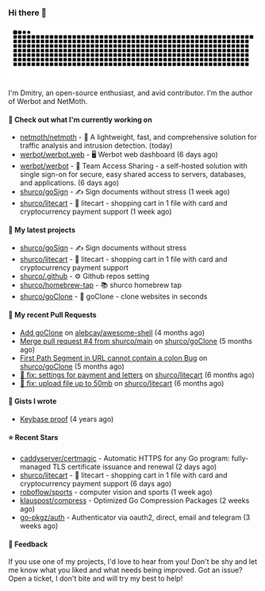 ### Hi there 👋

![](https://github.com/shurco/shurco/raw/output/github-contribution-grid-snake.svg)

I'm Dmitry, an open-source enthusiast, and avid contributor. I'm the author of Werbot and NetMoth. 

#### 👷 Check out what I'm currently working on

- [netmoth/netmoth](https://github.com/netmoth/netmoth) - 🚀 A lightweight, fast, and comprehensive solution for traffic analysis and intrusion detection. (today)
- [werbot/werbot.web](https://github.com/werbot/werbot.web) - 🖥  Werbot web dashboard (6 days ago)
- [werbot/werbot](https://github.com/werbot/werbot) - 🔑 Team Access Sharing - a self-hosted solution with single sign-on for secure, easy shared access to servers, databases, and applications. (6 days ago)
- [shurco/goSign](https://github.com/shurco/goSign) - ✍️ Sign documents without stress (1 week ago)
- [shurco/litecart](https://github.com/shurco/litecart) - 🛒 litecart - shopping cart in 1 file with card and cryptocurrency payment support (1 week ago)

#### 🌱 My latest projects

- [shurco/goSign](https://github.com/shurco/goSign) - ✍️ Sign documents without stress
- [shurco/litecart](https://github.com/shurco/litecart) - 🛒 litecart - shopping cart in 1 file with card and cryptocurrency payment support
- [shurco/.github](https://github.com/shurco/.github) - ⚙️ Github repos setting
- [shurco/homebrew-tap](https://github.com/shurco/homebrew-tap) - 📚 shurco homebrew tap
- [shurco/goClone](https://github.com/shurco/goClone) - 🌱 goClone - clone websites in seconds

#### 🔨 My recent Pull Requests

- [Add goClone](https://github.com/alebcay/awesome-shell/pull/513) on [alebcay/awesome-shell](https://github.com/alebcay/awesome-shell) (4 months ago)
- [Merge pull request #4 from shurco/main](https://github.com/shurco/goClone/pull/5) on [shurco/goClone](https://github.com/shurco/goClone) (5 months ago)
- [First Path Segment in URL cannot contain a colon Bug](https://github.com/shurco/goClone/pull/4) on [shurco/goClone](https://github.com/shurco/goClone) (5 months ago)
- [🐞 fix: settings for payment and letters](https://github.com/shurco/litecart/pull/89) on [shurco/litecart](https://github.com/shurco/litecart) (6 months ago)
- [🐞 fix: upload file up to 50mb](https://github.com/shurco/litecart/pull/82) on [shurco/litecart](https://github.com/shurco/litecart) (6 months ago)

#### 📓 Gists I wrote

- [Keybase proof](https://gist.github.com/959752bb9b046d792e71ca185f48d641) (4 years ago)

#### ⭐ Recent Stars

- [caddyserver/certmagic](https://github.com/caddyserver/certmagic) - Automatic HTTPS for any Go program: fully-managed TLS certificate issuance and renewal (2 days ago)
- [shurco/litecart](https://github.com/shurco/litecart) - 🛒 litecart - shopping cart in 1 file with card and cryptocurrency payment support (6 days ago)
- [roboflow/sports](https://github.com/roboflow/sports) - computer vision and sports (1 week ago)
- [klauspost/compress](https://github.com/klauspost/compress) - Optimized Go Compression Packages (2 weeks ago)
- [go-pkgz/auth](https://github.com/go-pkgz/auth) - Authenticator via oauth2, direct, email and telegram  (3 weeks ago)

#### 💬 Feedback

If you use one of my projects, I'd love to hear from you! Don't be shy and let me know what you liked
and what needs being improved. Got an issue? Open a ticket, I don't bite and will try my best to help!
